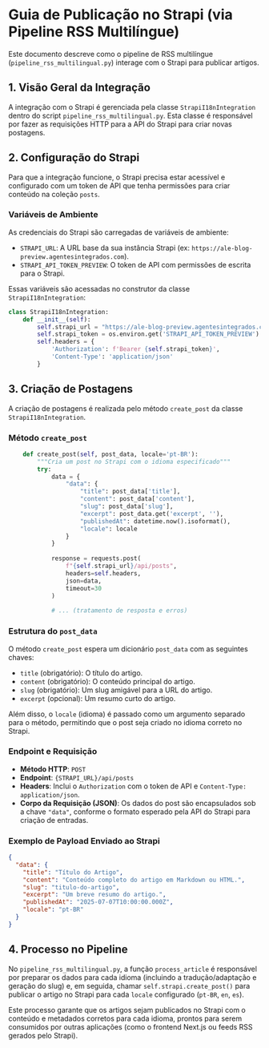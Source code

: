 # Guia de Publicação no Strapi (via Pipeline RSS Multilíngue)

Este documento descreve como o pipeline de RSS multilíngue (`pipeline_rss_multilingual.py`) interage com o Strapi para publicar artigos.

## 1. Visão Geral da Integração

A integração com o Strapi é gerenciada pela classe `StrapiI18nIntegration` dentro do script `pipeline_rss_multilingual.py`. Esta classe é responsável por fazer as requisições HTTP para a API do Strapi para criar novas postagens.

## 2. Configuração do Strapi

Para que a integração funcione, o Strapi precisa estar acessível e configurado com um token de API que tenha permissões para criar conteúdo na coleção `posts`.

### Variáveis de Ambiente

As credenciais do Strapi são carregadas de variáveis de ambiente:

- `STRAPI_URL`: A URL base da sua instância Strapi (ex: `https://ale-blog-preview.agentesintegrados.com`).
- `STRAPI_API_TOKEN_PREVIEW`: O token de API com permissões de escrita para o Strapi.

Essas variáveis são acessadas no construtor da classe `StrapiI18nIntegration`:

```python
class StrapiI18nIntegration:
    def __init__(self):
        self.strapi_url = "https://ale-blog-preview.agentesintegrados.com"
        self.strapi_token = os.environ.get('STRAPI_API_TOKEN_PREVIEW')
        self.headers = {
            'Authorization': f'Bearer {self.strapi_token}',
            'Content-Type': 'application/json'
        }
```

## 3. Criação de Postagens

A criação de postagens é realizada pelo método `create_post` da classe `StrapiI18nIntegration`.

### Método `create_post`

```python
    def create_post(self, post_data, locale='pt-BR'):
        """Cria um post no Strapi com o idioma especificado"""
        try:
            data = {
                "data": {
                    "title": post_data['title'],
                    "content": post_data['content'], 
                    "slug": post_data['slug'],
                    "excerpt": post_data.get('excerpt', ''),
                    "publishedAt": datetime.now().isoformat(),
                    "locale": locale
                }
            }
            
            response = requests.post(
                f"{self.strapi_url}/api/posts",
                headers=self.headers,
                json=data,
                timeout=30
            )
            
            # ... (tratamento de resposta e erros)

```

### Estrutura do `post_data`

O método `create_post` espera um dicionário `post_data` com as seguintes chaves:

- `title` (obrigatório): O título do artigo.
- `content` (obrigatório): O conteúdo principal do artigo.
- `slug` (obrigatório): Um slug amigável para a URL do artigo.
- `excerpt` (opcional): Um resumo curto do artigo.

Além disso, o `locale` (idioma) é passado como um argumento separado para o método, permitindo que o post seja criado no idioma correto no Strapi.

### Endpoint e Requisição

- **Método HTTP**: `POST`
- **Endpoint**: `{STRAPI_URL}/api/posts`
- **Headers**: Inclui o `Authorization` com o token de API e `Content-Type: application/json`.
- **Corpo da Requisição (JSON)**: Os dados do post são encapsulados sob a chave `"data"`, conforme o formato esperado pela API do Strapi para criação de entradas.

### Exemplo de Payload Enviado ao Strapi

```json
{
  "data": {
    "title": "Título do Artigo",
    "content": "Conteúdo completo do artigo em Markdown ou HTML.",
    "slug": "titulo-do-artigo",
    "excerpt": "Um breve resumo do artigo.",
    "publishedAt": "2025-07-07T10:00:00.000Z",
    "locale": "pt-BR"
  }
}
```

## 4. Processo no Pipeline

No `pipeline_rss_multilingual.py`, a função `process_article` é responsável por preparar os dados para cada idioma (incluindo a tradução/adaptação e geração do slug) e, em seguida, chamar `self.strapi.create_post()` para publicar o artigo no Strapi para cada `locale` configurado (`pt-BR`, `en`, `es`).

Este processo garante que os artigos sejam publicados no Strapi com o conteúdo e metadados corretos para cada idioma, prontos para serem consumidos por outras aplicações (como o frontend Next.js ou feeds RSS gerados pelo Strapi).